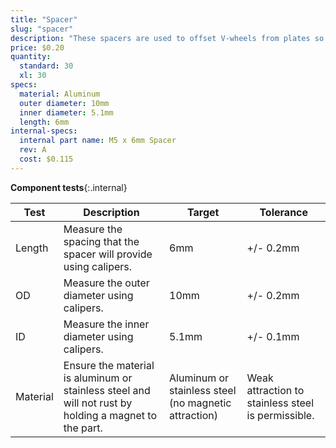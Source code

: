 ```yaml
---
title: "Spacer"
slug: "spacer"
description: "These spacers are used to offset V-wheels from plates so that they may engage extrusions."
price: $0.20
quantity:
  standard: 30
  xl: 30
specs:
  material: Aluminum
  outer diameter: 10mm
  inner diameter: 5.1mm
  length: 6mm
internal-specs:
  internal part name: M5 x 6mm Spacer
  rev: A
  cost: $0.115
---
```


**Component tests**{:.internal}

|Test         |Description  |Target       |Tolerance    |
|-------------|-------------|-------------|-------------|
|Length       |Measure the spacing that the spacer will provide using calipers.|6mm|+/- 0.2mm
|OD           |Measure the outer diameter using calipers.|10mm|+/- 0.2mm
|ID           |Measure the inner diameter using calipers.|5.1mm|+/- 0.1mm
|Material     |Ensure the material is aluminum or stainless steel and will not rust by holding a magnet to the part.|Aluminum or stainless steel (no magnetic attraction)|Weak attraction to stainless steel is permissible.
